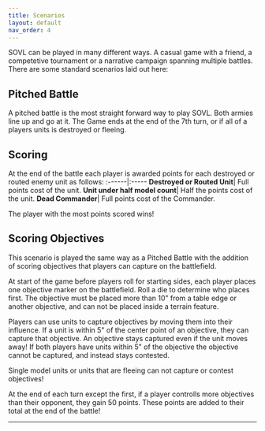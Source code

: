 ```yaml
---
title: Scenarios
layout: default
nav_order: 4
---
```


<link rel="stylesheet" href="../style.css">


SOVL can be played in many different ways. A casual game with a friend, a competetive tournament or a narrative campaign spanning multiple battles. There are some standard scenarios laid out here:


## Pitched Battle
A pitched battle is the most straight forward way to play SOVL. Both armies line up and go at it. The Game ends at the end of the 7th turn, or if all of a players units is destroyed or fleeing.

## Scoring
At the end of the battle each player is awarded points for each destroyed or routed enemy unit as follows:
:------|:-----
**Destroyed or Routed Unit**| Full points cost of the unit. 
**Unit under half model count**| Half the points cost of the unit.
**Dead Commander**| Full points cost of the Commander.

The player with the most points scored wins!

## Scoring Objectives
This scenario is played the same way as a Pitched Battle with the addition of scoring objectives that players can capture on the battlefield.

At start of the game before players roll for starting sides, each player places one objective marker on the battlefield. Roll a die to determine who places first. The objective must be placed more than 10" from a table edge or another objective, and can not be placed inside a terrain feature. 

Players can use units to capture objectives by moving them into their influence. If a unit is within 5" of the center point of an objective, they can capture that objective. An objective stays captured even if the unit moves away! If both players have units within 5" of the objective the objective cannot be captured, and instead stays contested.

Single model units or units that are fleeing can not capture or contest objectives!

At the end of each turn except the first, if a player controlls more objectives than their opponent, they gain 50 points. These points are added to their total at the end of the battle!

----